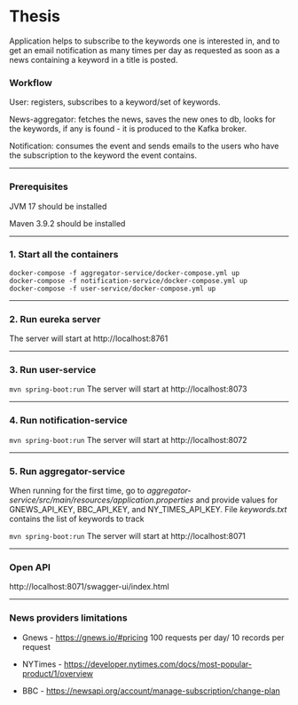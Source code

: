 # Thesis

Application helps to subscribe to the keywords one is interested in, and to get an email notification as many times per day as requested as soon as a news containing a keyword in a title is posted.


### Workflow

User: registers, subscribes to a keyword/set of keywords.

News-aggregator: fetches the news, saves the new ones to db, looks for the keywords, if any is found - it is produced to the Kafka broker.

Notification: consumes the event and sends emails to the users who have the subscription to the keyword the event contains.

---
### Prerequisites

JVM 17 should be installed 

Maven 3.9.2 should be installed

---
### 1. Start all the containers

`````
docker-compose -f aggregator-service/docker-compose.yml up
docker-compose -f notification-service/docker-compose.yml up
docker-compose -f user-service/docker-compose.yml up
`````
---
### 2. Run eureka server
The server will start at http://localhost:8761

---
### 3. Run user-service
`mvn spring-boot:run`
The server will start at http://localhost:8073

---
### 4. Run notification-service
`mvn spring-boot:run`
The server will start at http://localhost:8072

---
### 5. Run aggregator-service

When running for the first time, go to _aggregator-service/src/main/resources/application.properties_
and provide values for GNEWS_API_KEY, BBC_API_KEY, and NY_TIMES_API_KEY.
File _keywords.txt_ contains the list of keywords to track

`mvn spring-boot:run`
The server will start at http://localhost:8071

---
### Open API
http://localhost:8071/swagger-ui/index.html

---

### News providers limitations

- Gnews - https://gnews.io/#pricing 100 requests per day/ 10 records per request

- NYTimes - https://developer.nytimes.com/docs/most-popular-product/1/overview

- BBC - https://newsapi.org/account/manage-subscription/change-plan
